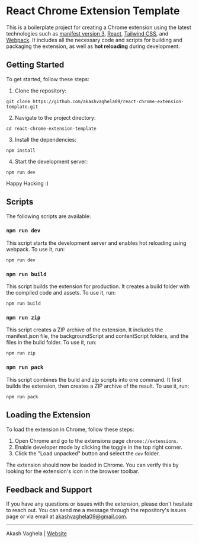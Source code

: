 # React Chrome Extension Template

This is a boilerplate project for creating a Chrome extension using the latest technologies such as [manifest version 3](https://developer.chrome.com/docs/extensions/mv3/intro/), [React](https://reactjs.org/), [Tailwind CSS](https://tailwindcss.com/), and [Webpack](https://webpack.js.org/). It includes all the necessary code and scripts for building and packaging the extension, as well as **hot reloading** during development.

## Getting Started
To get started, follow these steps:

1. Clone the repository:
```
git clone https://github.com/akashvaghela09/react-chrome-extension-template.git
```
2. Navigate to the project directory:
```
cd react-chrome-extension-template
```
3. Install the dependencies:
```
npm install
```
4. Start the development server:
```
npm run dev
```
Happy Hacking :)


## Scripts
The following scripts are available:

### `npm run dev` 
This script starts the development server and enables hot reloading using webpack. To use it, run:

```
npm run dev
```

### `npm run build` 
This script builds the extension for production. It creates a build folder with the compiled code and assets. To use it, run:

```
npm run build
```
### `npm run zip` 
This script creates a ZIP archive of the extension. It includes the manifest.json file, the backgroundScript and contentScript folders, and the files in the build folder. To use it, run:

```
npm run zip
```

### `npm run pack` 
This script combines the build and zip scripts into one command. It first builds the extension, then creates a ZIP archive of the result. To use it, run:

```
npm run pack
```


## Loading the Extension
To load the extension in Chrome, follow these steps:

1. Open Chrome and go to the extensions page `chrome://extensions`.
2. Enable developer mode by clicking the toggle in the top right corner.
3. Click the "Load unpacked" button and select the `dev` folder.

The extension should now be loaded in Chrome. You can verify this by looking for the extension's icon in the browser toolbar.

## Feedback and Support
If you have any questions or issues with the extension, please don't hesitate to reach out. You can send me a message through the repository's issues page or via email at akashvaghela09@gmail.com.

---

Akash Vaghela | [Website](https://akash11.com)
